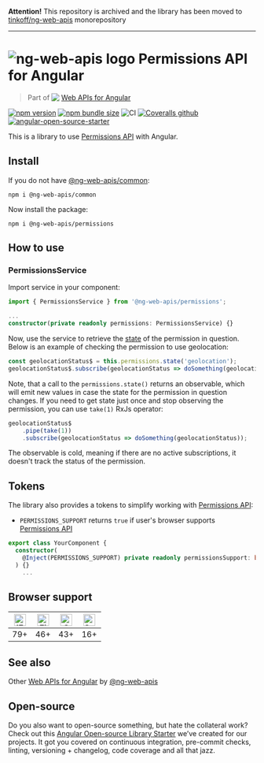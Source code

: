 **Attention!** This repository is archived and the library has been moved to [tinkoff/ng-web-apis](https://github.com/Tinkoff/ng-web-apis) monorepository
___
# ![ng-web-apis logo](projects/demo/src/assets/logo.svg) Permissions API for Angular

> Part of <img src="projects/demo/src/assets/web-api.svg" align="top"> [Web APIs for Angular](https://ng-web-apis.github.io/)

[![npm version](https://img.shields.io/npm/v/@ng-web-apis/permissions.svg)](https://npmjs.com/package/@ng-web-apis/permissions)
[![npm bundle size](https://img.shields.io/bundlephobia/minzip/@ng-web-apis/permissions)](https://bundlephobia.com/result?p=@ng-web-apis/permissions)
![CI](https://github.com/ng-web-apis/permissions/workflows/CI/badge.svg)
[![Coveralls github](https://img.shields.io/coveralls/github/ng-web-apis/permissions)](https://coveralls.io/github/ng-web-apis/permissions?branch=master)
[![angular-open-source-starter](https://img.shields.io/badge/made%20with-angular--open--source--starter-d81676?logo=angular)](https://github.com/TinkoffCreditSystems/angular-open-source-starter)

This is a library to use
[Permissions API](https://developer.mozilla.org/en-US/docs/Web/API/Permissions_API)
with Angular.

## Install

If you do not have [@ng-web-apis/common](https://github.com/ng-web-apis/common):

```
npm i @ng-web-apis/common
```

Now install the package:

```
npm i @ng-web-apis/permissions
```

## How to use

### PermissionsService

Import service in your component:

```ts
import { PermissionsService } from '@ng-web-apis/permissions';

...
constructor(private readonly permissions: PermissionsService) {}
```

Now, use the service to retrieve the [state](https://developer.mozilla.org/en-US/docs/Web/API/PermissionStatus#Properties) of the permission in question. Below is an example of checking the permission to use geolocation:

```ts
const geolocationStatus$ = this.permissions.state('geolocation');
geolocationStatus$.subscribe(geolocationStatus => doSomething(geolocationStatus));
```

Note, that a call to the `permissions.state()` returns an observable, which will emit new values in case the state for the permission in question changes. If you need to get state just once and stop observing the permission, you can use `take(1)` RxJs operator:

```ts
geolocationStatus$
    .pipe(take(1))
    .subscribe(geolocationStatus => doSomething(geolocationStatus));
```

The observable is cold, meaning if there are no active subscriptions, it doesn't track the status of the permission.

## Tokens

The library also provides a tokens to simplify working with [Permissions API](https://developer.mozilla.org/en-US/docs/Web/API/Permissions_API):

-   `PERMISSIONS_SUPPORT` returns `true` if user's browser supports [Permissions API](https://developer.mozilla.org/en-US/docs/Web/API/Permissions_API)

```ts
export class YourComponent {
  constructor(
    @Inject(PERMISSIONS_SUPPORT) private readonly permissionsSupport: boolean
  ) {}
    ...
```
## Browser support

| [<img src="https://raw.githubusercontent.com/alrra/browser-logos/master/src/edge/edge_48x48.png" alt="IE / Edge" width="24px" height="24px" />](http://godban.github.io/browsers-support-badges/) | [<img src="https://raw.githubusercontent.com/alrra/browser-logos/master/src/firefox/firefox_48x48.png" alt="Firefox" width="24px" height="24px" />](http://godban.github.io/browsers-support-badges/) | [<img src="https://raw.githubusercontent.com/alrra/browser-logos/master/src/chrome/chrome_48x48.png" alt="Chrome" width="24px" height="24px" />](http://godban.github.io/browsers-support-badges/) | [<img src="https://raw.githubusercontent.com/alrra/browser-logos/master/src/safari/safari_48x48.png" alt="Safari" width="24px" height="24px" />](http://godban.github.io/browsers-support-badges/) |
| :-----------------------------------------------------------------------------------------------------------------------------------------------------------------------------------------------: | :---------------------------------------------------------------------------------------------------------------------------------------------------------------------------------------------------: | :------------------------------------------------------------------------------------------------------------------------------------------------------------------------------------------------: | :------------------------------------------------------------------------------------------------------------------------------------------------------------------------------------------------: |
|                                                                                                79+                                                                                                |                                                                                                  46+                                                                                                  |                                                                                                43+                                                                                                 |                                                                                                 16+                                                                                                 |

## See also

Other [Web APIs for Angular](https://ng-web-apis.github.io/) by [@ng-web-apis](https://github.com/ng-web-apis)

## Open-source

Do you also want to open-source something, but hate the collateral work?
Check out this [Angular Open-source Library Starter](https://github.com/TinkoffCreditSystems/angular-open-source-starter)
we’ve created for our projects. It got you covered on continuous integration,
pre-commit checks, linting, versioning + changelog, code coverage and all that jazz.
